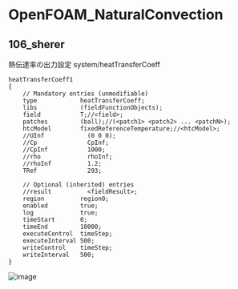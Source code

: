 # OpenFOAM_NaturalConvection

## 106_sherer

熱伝達率の出力設定
system/heatTransferCoeff

```
heatTransferCoeff1
{
    // Mandatory entries (unmodifiable)
    type            heatTransferCoeff;
    libs            (fieldFunctionObjects);
    field           T;//<field>;
    patches         (ball);//(<patch1> <patch2> ... <patchN>);
    htcModel        fixedReferenceTemperature;//<htcModel>;
    //UInf            (0 0 0);
    //Cp              CpInf;
    //CpInf           1000;
    //rho             rhoInf;
    //rhoInf          1.2;
    TRef              293;

    // Optional (inherited) entries
    //result          <fieldResult>;
    region          region0;
    enabled         true;
    log             true;
    timeStart       0;
    timeEnd         10000;
    executeControl  timeStep;
    executeInterval 500;
    writeControl    timeStep;
    writeInterval   500;
}
```

![image](https://github.com/kamakiri1225/OpenFOAM_NaturalConvection/assets/36812492/525dfe05-8a32-4631-83c0-450bd400b9a6)
